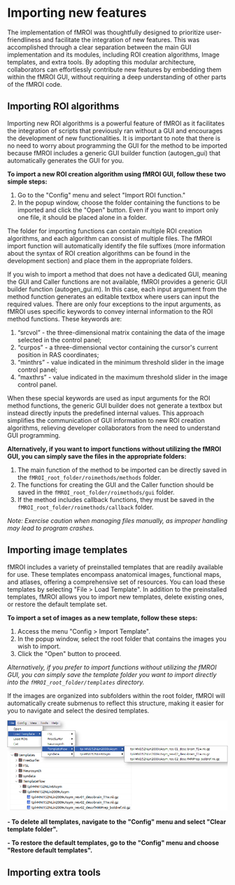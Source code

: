 Importing new features
======================

The implementation of fMROI was thoughtfully designed to prioritize user-friendliness and facilitate the integration of new features. This was accomplished through a clear separation between the main GUI implementation and its modules, including ROI creation algorithms, Image templates, and extra tools. By adopting this modular architecture, collaborators can effortlessly contribute new features by embedding them within the fMROI GUI, without requiring a deep understanding of other parts of the fMROI code.


Importing ROI algorithms
------------------------


Importing new ROI algorithms is a powerful feature of fMROI as it facilitates the integration of scripts that previously ran without a GUI and encourages the development of new functionalities. It is important to note that there is no need to worry about programming the GUI for the method to be imported because fMROI includes a generic GUI builder function (autogen_gui) that automatically generates the GUI for you.

**To import a new ROI creation algorithm using fMROI GUI, follow these two simple steps:**

1. Go to the "Config" menu and select "Import ROI function."
2. In the popup window, choose the folder containing the functions to be imported and click the "Open" button. Even if you want to import only one file, it should be placed alone in a folder.

The folder for importing functions can contain multiple ROI creation algorithms, and each algorithm can consist of multiple files. The fMROI import function will automatically identify the file suffixes (more information about the syntax of ROI creation algorithms can be found in the development section) and place them in the appropriate folders.


If you wish to import a method that does not have a dedicated GUI, meaning the GUI and Caller functions are not available, fMROI provides a generic GUI builder function (autogen_gui.m). In this case, each input argument from the method function generates an editable textbox where users can input the required values.
There are only four exceptions to the input arguments, as fMROI uses specific keywords to convey internal information to the ROI method functions. These keywords are:

1. “srcvol” - the three-dimensional matrix containing the data of the image selected in the control panel;
2. “curpos” - a three-dimensional vector containing the cursor's current position in RAS coordinates;
3. “minthrs” - value indicated in the minimum threshold slider in the image control panel;
3. “maxthrs” -  value indicated in the maximum threshold slider in the image control panel.

When these special keywords are used as input arguments for the ROI method functions, the generic GUI builder does not generate a textbox but instead directly inputs the predefined internal values. This approach simplifies the communication of GUI information to new ROI creation algorithms, relieving developer collaborators from the need to understand GUI programming.

**Alternatively, if you want to import functions without utilizing the fMROI GUI, you can simply save the files in the appropriate folders:**

1. The main function of the method to be imported can be directly saved in the `fMROI_root_folder/roimethods/methods` folder.
2. The functions for creating the GUI and the Caller function should be saved in the `fMROI_root_folder/roimethods/gui` folder.
3. If the method includes callback functions, they must be saved in the `fMROI_root_folder/roimethods/callback` folder.


*Note: Exercise caution when managing files manually, as improper handling may lead to program crashes.*


Importing image templates
-------------------------

fMROI includes a variety of preinstalled templates that are readily available for use. These templates encompass anatomical images, functional maps, and atlases, offering a comprehensive set of resources. You can load these templates by selecting "File > Load Template".
In addition to the preinstalled templates, fMROI allows you to import new templates, delete existing ones, or restore the default template set.

**To import a set of images as a new template, follow these steps:**

1. Access the menu "Config > Import Template".
2. In the popup window, select the root folder that contains the images you wish to import.
3. Click the "Open" button to proceed.

*Alternatively, if you prefer to import functions without utilizing the fMROI GUI, you can simply save the template folder you want to import directly into the `fMROI_root_folder/templates` directory.*

If the images are organized into subfolders within the root folder, fMROI will automatically create submenus to reflect this structure, making it easier for you to navigate and select the desired templates.


![Example importing templates](img/ex_importing_template.png)


**- To delete all templates, navigate to the "Config" menu and select "Clear template folder".**

**- To restore the default templates, go to the "Config" menu and choose "Restore default templates".**


Importing extra tools
---------------------